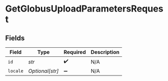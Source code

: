 # GetGlobusUploadParametersRequest


## Fields

| Field              | Type               | Required           | Description        |
| ------------------ | ------------------ | ------------------ | ------------------ |
| `id`               | *str*              | :heavy_check_mark: | N/A                |
| `locale`           | *Optional[str]*    | :heavy_minus_sign: | N/A                |